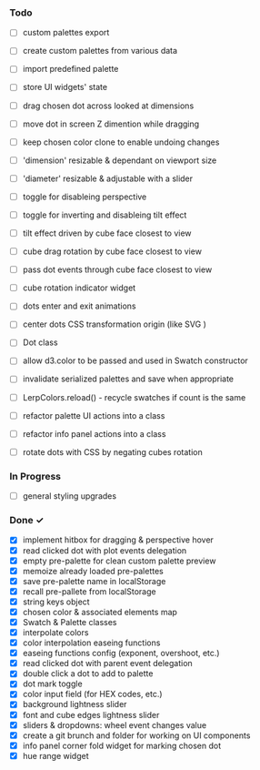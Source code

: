 ### Todo

- [ ] custom palettes export
- [ ] create custom palettes from various data
- [ ] import predefined palette
- [ ] store UI widgets' state
- [ ] drag chosen dot across looked at dimensions
- [ ] move dot in screen Z dimention while dragging 
- [ ] keep chosen color clone to enable undoing changes

- [ ] 'dimension' resizable & dependant on viewport size
- [ ] 'diameter' resizable & adjustable with a slider
- [ ] toggle for disableing perspective
- [ ] toggle for inverting and disableing tilt effect
- [ ] tilt effect driven by cube face closest to view
- [ ] cube drag rotation by cube face closest to view
- [ ] pass dot events through cube face closest to view
- [ ] cube rotation indicator widget
- [ ] dots enter and exit animations

- [ ] center dots CSS transformation origin (like SVG <circle>)
- [ ] Dot class
- [ ] allow d3.color to be passed and used in Swatch constructor
- [ ] invalidate serialized palettes and save when appropriate
- [ ] LerpColors.reload() - recycle swatches if count is the same
- [ ] refactor palette UI actions into a class
- [ ] refactor info panel actions into a class
- [ ] rotate dots with CSS by negating cubes rotation


### In Progress

- [ ] general styling upgrades


### Done ✓

- [x] implement hitbox for dragging & perspective hover
- [x] read clicked dot with plot events delegation
- [x] empty pre-palette for clean custom palette preview
- [x] memoize already loaded pre-palettes
- [x] save pre-palette name in localStorage
- [x] recall pre-pallete from localStorage
- [x] string keys object
- [x] chosen color & associated elements map
- [x] Swatch & Palette classes
- [x] interpolate colors
- [x] color interpolation easeing functions
- [x] easeing functions config (exponent, overshoot, etc.)
- [x] read clicked dot with parent event delegation
- [x] double click a dot to add to palette
- [x] dot mark toggle
- [x] color input field (for HEX codes, etc.)
- [x] background lightness slider
- [x] font and cube edges lightness slider
- [x] sliders & dropdowns: wheel event changes value
- [x] create a git brunch and folder for working on UI components
- [x] info panel corner fold widget for marking chosen dot
- [x] hue range widget
